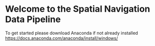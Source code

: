 # Welcome to the Spatial Navigation Data Pipeline
To get started please download Anaconda if not already installed   
https://docs.anaconda.com/anaconda/install/windows/ 
